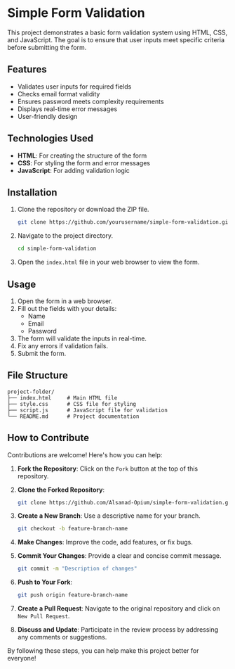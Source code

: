# Simple Form Validation

This project demonstrates a basic form validation system using HTML, CSS, and JavaScript. The goal is to ensure that user inputs meet specific criteria before submitting the form.

## Features

- Validates user inputs for required fields
- Checks email format validity
- Ensures password meets complexity requirements
- Displays real-time error messages
- User-friendly design

## Technologies Used

- **HTML**: For creating the structure of the form
- **CSS**: For styling the form and error messages
- **JavaScript**: For adding validation logic

## Installation

1. Clone the repository or download the ZIP file.

   ```bash
   git clone https://github.com/yourusername/simple-form-validation.git
   ```

2. Navigate to the project directory.

   ```bash
   cd simple-form-validation
   ```

3. Open the `index.html` file in your web browser to view the form.

## Usage

1. Open the form in a web browser.
2. Fill out the fields with your details:
   - Name
   - Email
   - Password
3. The form will validate the inputs in real-time.
4. Fix any errors if validation fails.
5. Submit the form.

## File Structure

```
project-folder/
├── index.html     # Main HTML file
├── style.css      # CSS file for styling
├── script.js      # JavaScript file for validation
└── README.md      # Project documentation
```

## How to Contribute

Contributions are welcome! Here's how you can help:

1. **Fork the Repository**: Click on the `Fork` button at the top of this repository.

2. **Clone the Forked Repository**:

   ```bash
   git clone https://github.com/Alsanad-Opium/simple-form-validation.git
   ```

3. **Create a New Branch**: Use a descriptive name for your branch.

   ```bash
   git checkout -b feature-branch-name
   ```

4. **Make Changes**: Improve the code, add features, or fix bugs.

5. **Commit Your Changes**: Provide a clear and concise commit message.

   ```bash
   git commit -m "Description of changes"
   ```

6. **Push to Your Fork**:

   ```bash
   git push origin feature-branch-name
   ```

7. **Create a Pull Request**: Navigate to the original repository and click on `New Pull Request`.

8. **Discuss and Update**: Participate in the review process by addressing any comments or suggestions.

By following these steps, you can help make this project better for everyone!


